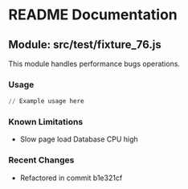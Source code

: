 # README Documentation

## Module: src/test/fixture_76.js

This module handles performance bugs operations.

### Usage

```python
// Example usage here
```

### Known Limitations

- Slow page load Database CPU high

### Recent Changes

- Refactored in commit b1e321cf

